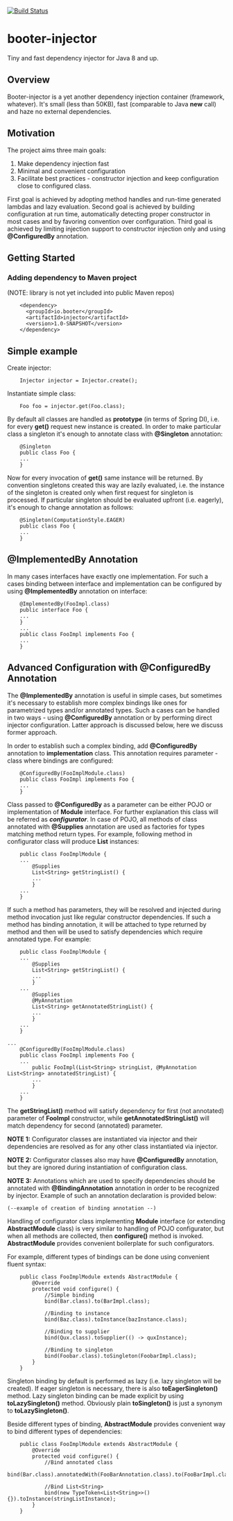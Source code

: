 [![Build Status](https://travis-ci.org/siy/booter-injector.svg?branch=master)](https://travis-ci.org/siy/booter-injector)

# booter-injector
Tiny and fast dependency injector for Java 8 and up.

## Overview

Booter-injector is a yet another dependency injection container (framework, whatever). 
It's small (less than 50KB), fast (comparable to Java **new** call) and haze no external dependencies.

## Motivation
The project aims three main goals:
1. Make dependency injection fast
2. Minimal and convenient configuration
2. Facilitate best practices - constructor injection and keep configuration close to configured class.

First goal is achieved by adopting method handles and run-time generated lambdas and lazy evaluation. 
Second goal is achieved by building configuration at run time, automatically detecting proper constructor in most 
cases and by favoring convention over configuration.
Third goal is achieved by limiting injection support to constructor injection only and using **@ConfiguredBy** 
annotation.

## Getting Started
### Adding dependency to Maven project
(NOTE: library is not yet included into public Maven repos)

~~~~
    <dependency>
      <groupId>io.booter</groupId>
      <artifactId>injector</artifactId>
      <version>1.0-SNAPSHOT</version>
    </dependency>
~~~~

## Simple example

Create injector:
~~~~
    Injector injector = Injector.create();
~~~~

Instantiate simple class:

~~~~
    Foo foo = injector.get(Foo.class);
~~~~

By default all classes are handled as **prototype** (in terms of Spring DI), i.e. for every **get()** request new 
instance is created. In order to make particular class a singleton it's enough to annotate class with **@Singleton** 
annotation:

~~~~
    @Singleton
    public class Foo {
    ...
    }
~~~~ 

Now for every invocation of **get()** same instance will be returned. By convention singletons created this way 
are lazily evaluated, i.e. the instance of the singleton is created only when first request for singleton is processed.
If particular singleton should be evaluated upfront (i.e. eagerly), it's enough to change annotation as follows:

~~~~
    @Singleton(ComputationStyle.EAGER)
    public class Foo {
    ...
    }
~~~~ 

## @ImplementedBy Annotation

In many cases interfaces have exactly one implementation. For such a cases binding between interface and implementation
can be configured by using **@ImplementedBy** annotation on interface:

~~~~
    @ImplementedBy(FooImpl.class)
    public interface Foo {
    ...
    }
    ...
    public class FooImpl implements Foo {
    ...
    }
~~~~ 

## Advanced Configuration with @ConfiguredBy Annotation

The **@ImplementedBy** annotation is useful in simple cases, but sometimes it's necessary to establish more complex 
bindings like ones for parametrized types and/or annotated types. Such a cases can be handled in two ways - using 
**@ConfiguredBy** annotation or by performing direct injector configuration. Latter approach is discussed below, here we
discuss former approach.

In order to establish such a complex binding, add **@ConfiguredBy** annotation to **implementation** class. 
This annotation requires parameter - class where bindings are configured:

~~~~
    @ConfiguredBy(FooImplModule.class)
    public class FooImpl implements Foo {
    ...
    }
~~~~
 
Class passed to **@ConfiguredBy** as a parameter can be either POJO or implementation of **Module** interface.
For further explanation this class will be referred as **_configurator_**.
In case of POJO, all methods of class annotated with **@Supplies** annotation are used as factories for types matching 
method return types. For example, following method in configurator class will produce **List<String>** instances:

~~~~
    public class FooImplModule {
    ...
        @Supplies
        List<String> getStringList() {
        ...
        }
    ...
    }
~~~~

If such a method has parameters, they will be resolved and injected during method invocation 
just like regular constructor dependencies. If such a method has binding annotation, it will be attached to type
returned by method and then will be used to satisfy dependencies which require annotated type. For example:

~~~~
    public class FooImplModule {
    ...
        @Supplies
        List<String> getStringList() {
        ...
        }
    ...
        @Supplies
        @MyAnnotation
        List<String> getAnnotatedStringList() {
        ...
        }
    ...
    }
    
...
    @ConfiguredBy(FooImplModule.class)
    public class FooImpl implements Foo {
    ...
        public FooImpl(List<String> stringList, @MyAnnotation List<String> annotatedStringList) {
        ...
        }
    ...
    }
~~~~

The **getStringList()** method will satisfy dependency for first (not annotated) parameter of **FooImpl** constructor, 
while **getAnnotatedStringList()** will match dependency for second (annotated) parameter.

**NOTE 1:** Configurator classes are instantiated via injector and their dependencies are resolved as for any other
class instantiated via injector. 

**NOTE 2:** Configurator classes also may have **@ConfiguredBy** annotation, but they are ignored during instantiation 
of configuration class. 

**NOTE 3:** Annotations which are used to specify dependencies should be annotated with **@BindingAnnotation** 
annotation in order to be recognized by injector. Example of such an annotation declaration is provided below:

~~~~
(--example of creation of binding annotation --) 
~~~~

Handling of configurator class implementing **Module** interface (or extending **AbstractModule** class) is very 
similar to handling of POJO configurator, but when all methods are collected, then **configure()** method 
is invoked. **AbstractModule** provides convenient boilerplate for such configurators.

For example, different types of bindings can be done using convenient fluent syntax:
~~~~
    public class FooImplModule extends AbstractModule {
        @Override
        protected void configure() {
            //Simple binding
            bind(Bar.class).to(BarImpl.class);
            
            //Binding to instance
            bind(Baz.class).toInstance(bazInstance.class);
            
            //Binding to supplier
            bind(Qux.class).toSupplier(() -> quxInstance);
            
            //Binding to singleton
            bind(Foobar.class).toSingleton(FoobarImpl.class);
        }
    }
~~~~ 

Singleton binding by default is performed as lazy (i.e. lazy singleton will be created). If eager singleton is 
necessary, there is also **toEagerSingleton()** method. Lazy singleton binding can be made explicit by using 
**toLazySingleton()** method. Obviously plain **toSingleton()** is just a synonym to **toLazySingleton()**.

Beside different types of binding, **AbstractModule** provides convenient way to bind different types of 
dependencies:

~~~~
    public class FooImplModule extends AbstractModule {
        @Override
        protected void configure() {
            //Bind annotated class
            bind(Bar.class).annotatedWith(FooBarAnnotation.class).to(FooBarImpl.class);
            
            //Bind List<String>
            bind(new TypeToken<List<String>>() {}).toInstance(stringListInstance);
        }
    }
~~~~   
